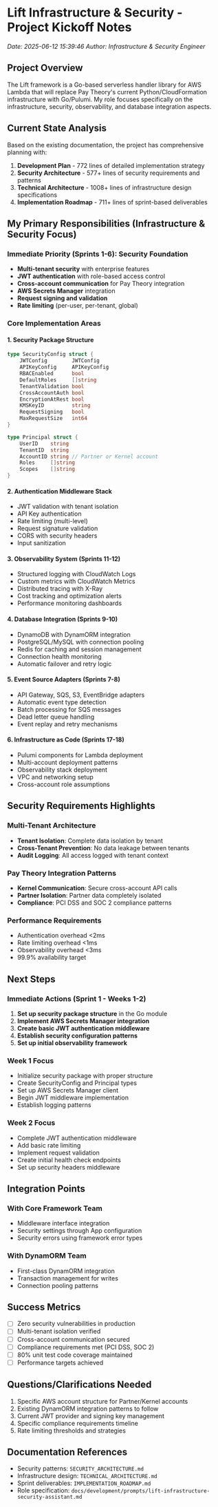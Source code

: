 # Lift Infrastructure & Security - Project Kickoff Notes
*Date: 2025-06-12 15:39:46*
*Author: Infrastructure & Security Engineer*

## Project Overview
The Lift framework is a Go-based serverless handler library for AWS Lambda that will replace Pay Theory's current Python/CloudFormation infrastructure with Go/Pulumi. My role focuses specifically on the infrastructure, security, observability, and database integration aspects.

## Current State Analysis
Based on the existing documentation, the project has comprehensive planning with:

1. **Development Plan** - 772 lines of detailed implementation strategy
2. **Security Architecture** - 577+ lines of security requirements and patterns  
3. **Technical Architecture** - 1008+ lines of infrastructure design specifications
4. **Implementation Roadmap** - 711+ lines of sprint-based deliverables

## My Primary Responsibilities (Infrastructure & Security Focus)

### Immediate Priority (Sprints 1-6): Security Foundation
- **Multi-tenant security** with enterprise features
- **JWT authentication** with role-based access control
- **Cross-account communication** for Pay Theory integration
- **AWS Secrets Manager** integration
- **Request signing and validation**
- **Rate limiting** (per-user, per-tenant, global)

### Core Implementation Areas

#### 1. Security Package Structure
```go
type SecurityConfig struct {
    JWTConfig        JWTConfig
    APIKeyConfig     APIKeyConfig
    RBACEnabled      bool
    DefaultRoles     []string
    TenantValidation bool
    CrossAccountAuth bool
    EncryptionAtRest bool
    KMSKeyID         string
    RequestSigning   bool
    MaxRequestSize   int64
}

type Principal struct {
    UserID    string
    TenantID  string  
    AccountID string // Partner or Kernel account
    Roles     []string
    Scopes    []string
}
```

#### 2. Authentication Middleware Stack
- JWT validation with tenant isolation
- API Key authentication  
- Rate limiting (multi-level)
- Request signature validation
- CORS with security headers
- Input sanitization

#### 3. Observability System (Sprints 11-12)
- Structured logging with CloudWatch Logs
- Custom metrics with CloudWatch Metrics
- Distributed tracing with X-Ray
- Cost tracking and optimization alerts
- Performance monitoring dashboards

#### 4. Database Integration (Sprints 9-10)
- DynamoDB with DynamORM integration
- PostgreSQL/MySQL with connection pooling
- Redis for caching and session management
- Connection health monitoring
- Automatic failover and retry logic

#### 5. Event Source Adapters (Sprints 7-8)
- API Gateway, SQS, S3, EventBridge adapters
- Automatic event type detection
- Batch processing for SQS messages
- Dead letter queue handling
- Event replay and retry mechanisms

#### 6. Infrastructure as Code (Sprints 17-18)
- Pulumi components for Lambda deployment
- Multi-account deployment patterns
- Observability stack deployment
- VPC and networking setup
- Cross-account role assumptions

## Security Requirements Highlights

### Multi-Tenant Architecture
- **Tenant Isolation**: Complete data isolation by tenant
- **Cross-Tenant Prevention**: No data leakage between tenants
- **Audit Logging**: All access logged with tenant context

### Pay Theory Integration Patterns
- **Kernel Communication**: Secure cross-account API calls
- **Partner Isolation**: Partner data completely isolated
- **Compliance**: PCI DSS and SOC 2 compliance patterns

### Performance Requirements
- Authentication overhead <2ms
- Rate limiting overhead <1ms
- Observability overhead <3ms
- 99.9% availability target

## Next Steps

### Immediate Actions (Sprint 1 - Weeks 1-2)
1. **Set up security package structure** in the Go module
2. **Implement AWS Secrets Manager integration**
3. **Create basic JWT authentication middleware**
4. **Establish security configuration patterns**
5. **Set up initial observability framework**

### Week 1 Focus
- Initialize security package with proper structure
- Create SecurityConfig and Principal types
- Set up AWS Secrets Manager client
- Begin JWT middleware implementation
- Establish logging patterns

### Week 2 Focus  
- Complete JWT authentication middleware
- Add basic rate limiting
- Implement request validation
- Create initial health check endpoints
- Set up security headers middleware

## Integration Points

### With Core Framework Team
- Middleware interface integration
- Security settings through App configuration  
- Security errors using framework error types

### With DynamORM Team
- First-class DynamORM integration
- Transaction management for writes
- Connection pooling patterns

## Success Metrics
- [ ] Zero security vulnerabilities in production
- [ ] Multi-tenant isolation verified  
- [ ] Cross-account communication secured
- [ ] Compliance requirements met (PCI DSS, SOC 2)
- [ ] 80% unit test code coverage maintained
- [ ] Performance targets achieved

## Questions/Clarifications Needed
1. Specific AWS account structure for Partner/Kernel accounts
2. Existing DynamORM integration patterns to follow
3. Current JWT provider and signing key management
4. Specific compliance requirements timeline
5. Rate limiting thresholds and strategies

## Documentation References
- Security patterns: `SECURITY_ARCHITECTURE.md`
- Infrastructure design: `TECHNICAL_ARCHITECTURE.md` 
- Sprint deliverables: `IMPLEMENTATION_ROADMAP.md`
- Role specification: `docs/development/prompts/lift-infrastructure-security-assistant.md` 
